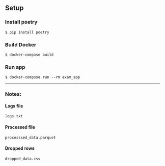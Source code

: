 ## Setup

### Install poetry
`$ pip install poetry`

### Build Docker
`$ docker-compose build`

### Run app
`$ docker-compose run --rm exam_app`

---
### Notes:
#### Logs file
`logs.txt`

#### Processed file
`processsed_data.parquet`

#### Dropped rows
`dropped_data.csv`
